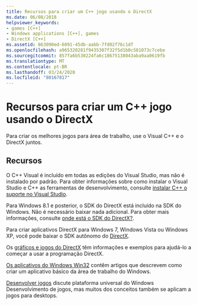 ```yaml
---
title: Recursos para criar um C++ jogo usando o DirectX
ms.date: 06/08/2018
helpviewer_keywords:
- games [C++]
- Windows applications [C++], games
- DirectX [C++]
ms.assetid: 863090ed-6091-45db-aabb-7fd02f76c1df
ms.openlocfilehash: a965320281f9435307f32f5d1b0c581073c7cebe
ms.sourcegitcommit: 857fa6b530224fa6c18675138043aba9aa0619fb
ms.translationtype: MT
ms.contentlocale: pt-BR
ms.lasthandoff: 03/24/2020
ms.locfileid: "80167817"
---
```

# <a name="resources-for-creating-a-c-game-using-directx"></a>Recursos para criar um C++ jogo usando o DirectX

Para criar os melhores jogos para área de trabalho, use o Visual C++ e o DirectX juntos.

## <a name="resources"></a>Recursos

O C++ Visual é incluído em todas as edições do Visual Studio, mas não é instalado por padrão. Para obter informações sobre como instalar o Visual Studio e C++ as ferramentas de desenvolvimento, consulte [instalar C++ o suporte no Visual Studio](../build/vscpp-step-0-installation.md).

Para Windows 8.1 e posterior, o SDK do DirectX está incluído na SDK do Windows. Não é necessário baixar nada adicional. Para obter mais informações, consulte [onde está o SDK do DirectX?](/windows/win32/directx-sdk--august-2009-).

Para criar aplicativos DirectX para Windows 7, Windows Vista ou Windows XP, você pode baixar o SDK autônomo do [DirectX](https://www.microsoft.com/download/details.aspx?displaylang=en&id=6812).

Os [gráficos e jogos do DirectX](/windows/win32/directx) têm informações e exemplos para ajudá-lo a começar a usar a programação DirectX.

[Os aplicativos do Windows Win32](../windows/windows-desktop-applications-cpp.md) contêm artigos que descrevem como criar um aplicativo básico da área de trabalho do Windows.

[Desenvolver jogos](/windows/uwp/gaming/getting-started) discute plataforma universal do Windows Desenvolvimento de jogos, mas muitos dos conceitos também se aplicam a jogos para desktops.
